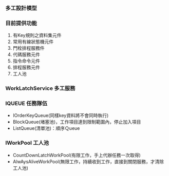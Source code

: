 ### 多工設計模型

### 目前提供功能

1. 有Key規則之資料集元件
2. 常用有線狀態機元件
3. 門栓排程服務件
4. 代碼服務元件
5. 指令命令元件
6. 排程服務元件
7. 工人池



### WorkLatchService 多工服務


### IQUEUE 任務隊伍

- IOrderKeyQueue(同樣key資料將不會同時執行)
- BlockQueue(堵塞池)，工作項目達到限制範圍內，停止加入項目
- ListQueue(清單池)：順序Ｑueue

### IWorkPool 工人池

- CountDownLatchWorkPool(有限工作，手上代辦任務一次取得)
- AlwAysAliveWorkPool(無限工作，持續收到工作，直接到關閉服務，才清除工人池)
